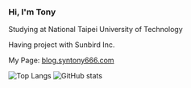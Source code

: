 ### Hi, I'm Tony

Studying at National Taipei University of Technology

Having project with Sunbird Inc.

My Page: [blog.syntony666.com](https://blog.syntony666.com)

![Top Langs](https://github-readme-stats.vercel.app/api/top-langs/?username=syntony666&layout=compact&theme=nord&count_private=true&langs_count=6)
![GitHub stats](https://github-readme-stats.vercel.app/api?username=syntony666&theme=nord&show_icons=true&count_private=true&hide=contribs)



<!--
**syntony666/syntony666** is a ✨ _special_ ✨ repository because its `README.md` (this file) appears on your GitHub profile.

Here are some ideas to get you started:

- 🔭 I’m currently working on ...
- 🌱 I’m currently learning ...
- 👯 I’m looking to collaborate on ...
- 🤔 I’m looking for help with ...
- 💬 Ask me about ...
- 📫 How to reach me: ...
- 😄 Pronouns: ...
- ⚡ Fun fact: ...
-->
